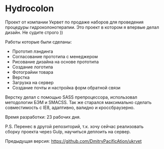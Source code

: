 # Hydrocolon
Проект от компании Укрвет по продаже наборов для проведения процедуры гидроколонотерапии.
Это проект в котором я впервые делал дизайн. Не судите строго ))

Работы которые были сделаны:
- Прототип лэндинга
- Согласование прототипа с менеджером
- Рисование дизайна на основе прототипа
- Создание логотипа
- Фотограйии товара
- Верстка
- Загрузка на сервер
- Создание почты и настройка форм обратной связи

Верстку делал с помощью SASS препроцессора, использовал методологии БЭМ и SMACSS.
Так же старался максимально сделать совместимость с IE8, адаптивно, валидно и кроссбраузерно.

Время разработки: 23 рабочих дня.

P.S. Перенес в другой репозиторий, т.к. хочу сейчас реализовать сборку проекта через Gulp, 
научиться деплоить на сервер.

Предыдущая версия: https://github.com/DmitryPacificAtion/ukrvet